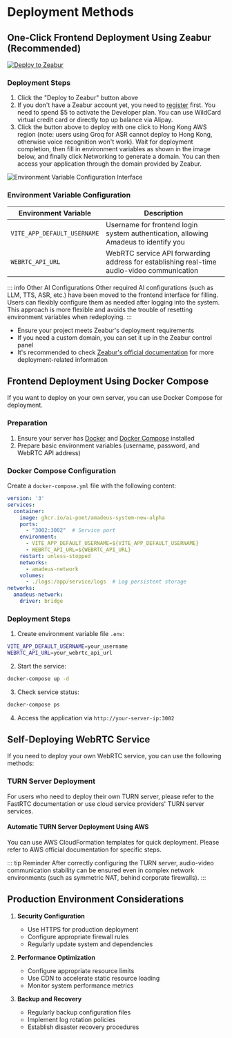 # Deployment Methods

## One-Click Frontend Deployment Using Zeabur (Recommended)

[![Deploy to Zeabur](https://zeabur.com/button.svg)](https://zeabur.com/templates/LMSUDW?referralCode=aipoet)

### Deployment Steps

1. Click the "Deploy to Zeabur" button above
2. If you don't have a Zeabur account yet, you need to [register](https://zeabur.com?referralCode=aipoet) first. You need to spend $5 to activate the Developer plan. You can use WildCard virtual credit card or directly top up balance via Alipay.
3. Click the button above to deploy with one click to Hong Kong AWS region (note: users using Groq for ASR cannot deploy to Hong Kong, otherwise voice recognition won't work). Wait for deployment completion, then fill in environment variables as shown in the image below, and finally click Networking to generate a domain. You can then access your application through the domain provided by Zeabur.

![Environment Variable Configuration Interface](/images/5.png)

### Environment Variable Configuration

| Environment Variable | Description |
|---------|------|
| `VITE_APP_DEFAULT_USERNAME` | Username for frontend login system authentication, allowing Amadeus to identify you |
| `WEBRTC_API_URL` | WebRTC service API forwarding address for establishing real-time audio-video communication |

::: info Other AI Configurations
Other required AI configurations (such as LLM, TTS, ASR, etc.) have been moved to the frontend interface for filling. Users can flexibly configure them as needed after logging into the system. This approach is more flexible and avoids the trouble of resetting environment variables when redeploying.
:::

- Ensure your project meets Zeabur's deployment requirements
- If you need a custom domain, you can set it up in the Zeabur control panel
- It's recommended to check [Zeabur's official documentation](https://zeabur.com/docs) for more deployment-related information

## Frontend Deployment Using Docker Compose

If you want to deploy on your own server, you can use Docker Compose for deployment.

### Preparation

1. Ensure your server has [Docker](https://docs.docker.com/get-docker/) and [Docker Compose](https://docs.docker.com/compose/install/) installed
2. Prepare basic environment variables (username, password, and WebRTC API address)

### Docker Compose Configuration

Create a `docker-compose.yml` file with the following content:

```yaml
version: '3'
services:
  container:
    image: ghcr.io/ai-poet/amadeus-system-new-alpha
    ports:
      - "3002:3002"  # Service port
    environment:
      - VITE_APP_DEFAULT_USERNAME=${VITE_APP_DEFAULT_USERNAME}
      - WEBRTC_API_URL=${WEBRTC_API_URL}
    restart: unless-stopped
    networks:
      - amadeus-network
    volumes:
      - ./logs:/app/service/logs  # Log persistent storage
networks:
  amadeus-network:
    driver: bridge
```

### Deployment Steps

1. Create environment variable file `.env`:
```bash
VITE_APP_DEFAULT_USERNAME=your_username
WEBRTC_API_URL=your_webrtc_api_url
```

2. Start the service:
```bash
docker-compose up -d
```

3. Check service status:
```bash
docker-compose ps
```

4. Access the application via `http://your-server-ip:3002`

## Self-Deploying WebRTC Service

If you need to deploy your own WebRTC service, you can use the following methods:

### TURN Server Deployment

For users who need to deploy their own TURN server, please refer to the FastRTC documentation or use cloud service providers' TURN server services.

#### Automatic TURN Server Deployment Using AWS

You can use AWS CloudFormation templates for quick deployment. Please refer to AWS official documentation for specific steps.

::: tip Reminder
After correctly configuring the TURN server, audio-video communication stability can be ensured even in complex network environments (such as symmetric NAT, behind corporate firewalls).
:::

## Production Environment Considerations

1. **Security Configuration**
   - Use HTTPS for production deployment
   - Configure appropriate firewall rules
   - Regularly update system and dependencies

2. **Performance Optimization**
   - Configure appropriate resource limits
   - Use CDN to accelerate static resource loading
   - Monitor system performance metrics

3. **Backup and Recovery**
   - Regularly backup configuration files
   - Implement log rotation policies
   - Establish disaster recovery procedures